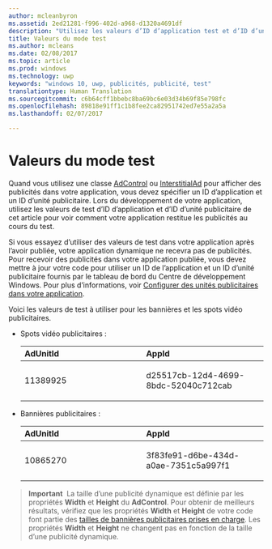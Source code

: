 ```yaml
---
author: mcleanbyron
ms.assetid: 2ed21281-f996-402d-a968-d1320a4691df
description: "Utilisez les valeurs d’ID d’application test et d’ID d’unité publicitaire de cet article pour voir comment votre application restitue les publicités au cours du test."
title: Valeurs du mode test
ms.author: mcleans
ms.date: 02/08/2017
ms.topic: article
ms.prod: windows
ms.technology: uwp
keywords: "windows 10, uwp, publicités, publicité, test"
translationtype: Human Translation
ms.sourcegitcommit: c6b64cff1bbebc8ba69bc6e03d34b69f85e798fc
ms.openlocfilehash: 89818e91ff1c1b8fee2ca82951742ed7e55a2a5a
ms.lasthandoff: 02/07/2017

---
```


# <a name="test-mode-values"></a>Valeurs du mode test

Quand vous utilisez une classe [AdControl](https://msdn.microsoft.com/library/windows/apps/microsoft.advertising.winrt.ui.adcontrol.aspx) ou [InterstitialAd](https://msdn.microsoft.com/library/windows/apps/microsoft.advertising.winrt.ui.interstitialad.aspx) pour afficher des publicités dans votre application, vous devez spécifier un ID d’application et un ID d’unité publicitaire. Lors du développement de votre application, utilisez les valeurs de test d’ID d’application et d’ID d’unité publicitaire de cet article pour voir comment votre application restitue les publicités au cours du test.


Si vous essayez d’utiliser des valeurs de test dans votre application après l’avoir publiée, votre application dynamique ne recevra pas de publicités. Pour recevoir des publicités dans votre application publiée, vous devez mettre à jour votre code pour utiliser un ID de l’application et un ID d’unité publicitaire fournis par le tableau de bord du Centre de développement Windows. Pour plus d’informations, voir [Configurer des unités publicitaires dans votre application](set-up-ad-units-in-your-app.md).
 
Voici les valeurs de test à utiliser pour les bannières et les spots vidéo publicitaires.

* Spots vidéo publicitaires :

    <table>
    <colgroup>
    <col width="50%" />
    <col width="50%" />
    </colgroup>
    <thead>
    <tr class="header">
    <th align="left">AdUnitId</th>
    <th align="left">AppId</th>
    </tr>
    </thead>
    <tbody>
    <tr class="odd">
    <td align="left"><p>11389925</p></td>
    <td align="left"><p>d25517cb-12d4-4699-8bdc-52040c712cab</p></td>
    </tr>
    </tbody>
    </table>

     
* Bannières publicitaires :

    <table>
    <colgroup>
    <col width="50%" />
    <col width="50%" />
    </colgroup>
    <thead>
    <tr class="header">
    <th align="left">AdUnitId</th>
    <th align="left">AppId</th>
    </tr>
    </thead>
    <tbody>
    <tr class="odd">
    <td align="left"><p>10865270</p></td>
    <td align="left"><p>3f83fe91-d6be-434d-a0ae-7351c5a997f1</p></td>
    </tr>
    </tbody>
    </table>


> **Important**&nbsp;&nbsp;La taille d’une publicité dynamique est définie par les propriétés **Width** et **Height** du **AdControl**. Pour obtenir de meilleurs résultats, vérifiez que les propriétés **Width** et **Height** de votre code font partie des [tailles de bannières publicitaires prises en charge](supported-ad-sizes-for-banner-ads.md). Les propriétés **Width** et **Height** ne changent pas en fonction de la taille d’une publicité dynamique.



 

 

